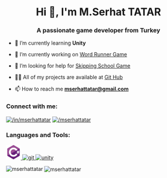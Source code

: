 <h1 align="center">Hi 👋, I'm M.Serhat TATAR</h1>
<h3 align="center">A passionate game developer from Turkey</h3>

- 🌱 I’m currently learning **Unity**

- 🔭 I’m currently working on [Word Runner Game](https://github.com/mserhattatar/WordRunnerGame) 

- 🤝 I’m looking for help for [Skipping School Game](https://github.com/mserhattatar/SkippingSchoolRunnerGame)

- 👨‍💻 All of my projects are available at [Git Hub](github.com/mserhattatar)

- 📫 How to reach me **mserhattatar@gmail.com**

<h3 align="left">Connect with me:</h3>
<p align="left">
<a href="https://linkedin.com/in//in/mserhattatar" target="blank"><img align="center" src="https://raw.githubusercontent.com/rahuldkjain/github-profile-readme-generator/master/src/images/icons/Social/linked-in-alt.svg" alt="/in/mserhattatar" height="30" width="40" /></a>
<a href="https://www.hackerrank.com//mserhattatar" target="blank"><img align="center" src="https://raw.githubusercontent.com/rahuldkjain/github-profile-readme-generator/master/src/images/icons/Social/hackerrank.svg" alt="/mserhattatar" height="30" width="40" /></a>
</p>

<h3 align="left">Languages and Tools:</h3>
<p align="left"> <a href="https://www.w3schools.com/cs/" target="_blank"> <img src="https://raw.githubusercontent.com/devicons/devicon/master/icons/csharp/csharp-original.svg" alt="csharp" width="40" height="40"/> </a> <a href="https://git-scm.com/" target="_blank"> <img src="https://www.vectorlogo.zone/logos/git-scm/git-scm-icon.svg" alt="git" width="40" height="40"/> </a> <a href="https://unity.com/" target="_blank"> <img src="https://www.vectorlogo.zone/logos/unity3d/unity3d-icon.svg" alt="unity" width="40" height="40"/> </a> </p>

<p><img align="left" src="https://github-readme-stats.vercel.app/api/top-langs?username=mserhattatar&show_icons=true&locale=en&layout=compact" alt="mserhattatar" /></p>

<p>&nbsp;<img align="center" src="https://github-readme-stats.vercel.app/api?username=mserhattatar&show_icons=true&locale=en" alt="mserhattatar" /></p>

